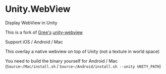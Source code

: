 # Unity.WebView
Display WebView in Unity

This is a fork of [Gree's](https://github.com/gree) [unity-webview](https://github.com/gree/unity-webview)

Support iOS / Android / Mac

This overlay a native webview on top of Unity (not a texture in world space)

You need to build the binary yourself for Android / Mac (`Source~/Mac/install.sh` / `Source~/Android/install.sh --unity UNITY_PATH`)